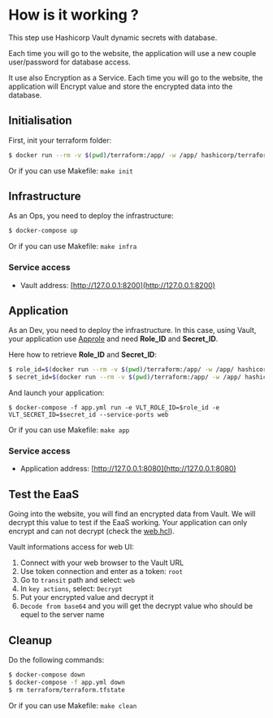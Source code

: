 # How is it working ?

This step use Hashicorp Vault dynamic secrets with database.

Each time you will go to the website, the application will use a new couple user/password for database access.

It use also Encryption as a Service. Each time you will go to the website, the application will Encrypt value and store the encrypted data into the database.

## Initialisation

First, init your terraform folder:

```bash
$ docker run --rm -v $(pwd)/terraform:/app/ -w /app/ hashicorp/terraform:light init
```

Or if you can use Makefile: `make init`

## Infrastructure

As an Ops, you need to deploy the infrastructure:

```bash
$ docker-compose up
```

Or if you can use Makefile: `make infra`

### Service access

* Vault address: [http://127.0.0.1:8200](http://127.0.0.1:8200)

## Application

As an Dev, you need to deploy the infrastructure. In this case, using Vault, your application use [Approle](https://www.vaultproject.io/docs/auth/approle.html) and need **Role_ID** and **Secret_ID**.

Here how to retrieve **Role_ID** and **Secret_ID**:

```bash
$ role_id=$(docker run --rm -v $(pwd)/terraform:/app/ -w /app/ hashicorp/terraform:light output approle_role_id)
$ secret_id=$(docker run --rm -v $(pwd)/terraform:/app/ -w /app/ hashicorp/terraform:light output approle_secret_id)
```

And launch your application:

```
$ docker-compose -f app.yml run -e VLT_ROLE_ID=$role_id -e VLT_SECRET_ID=$secret_id --service-ports web
```

Or if you can use Makefile: `make app`

### Service access

* Application address: [http://127.0.0.1:8080](http://127.0.0.1:8080)

## Test the EaaS

Going into the website, you will find an encrypted data from Vault. We will decrypt this value to test if the EaaS working.
Your application can only encrypt and can not decrypt (check the [web.hcl](./terraform/web.hcl)).

Vault informations access for web UI:

1. Connect with your web browser to the Vault URL
2. Use token connection and enter as a token: `root`
3. Go to `transit` path and select: `web`
4. In `key actions`, select: `Decrypt`
5. Put your encrypted value and decrypt it
6. `Decode from base64` and you will get the decrypt value who should be equel to the server name

## Cleanup

Do the following commands:

```bash
$ docker-compose down
$ docker-compose -f app.yml down
$ rm terraform/terraform.tfstate
```

Or if you can use Makefile: `make clean`
